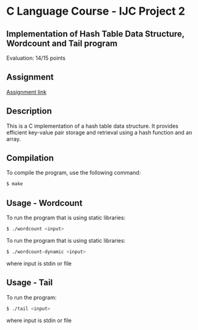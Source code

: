 # C Language Course - IJC Project 2

## Implementation of Hash Table Data Structure, Wordcount and Tail program
Evaluation: 14/15 points

## Assignment
[Assignment link](https://github.com/kezniklm/IJC_project2/blob/2b71dc72d857d756c45e32c698597cfeac74ba71/IJC_%20DU2.pdf)

## Description
This is a C implementation of a hash table data structure. It provides efficient key-value pair storage and retrieval using a hash function and an array.

## Compilation
To compile the program, use the following command:
```bash
$ make
```

## Usage - Wordcount
To run the program that is using static libraries:
```bash
$ ./wordcount <input>
```
To run the program that is using static libraries:
```bash
$ ./wordcount-dynamic <input>
```
where input is stdin or file

## Usage - Tail
To run the program:
```bash
$ ./tail <input>
```
where input is stdin or file
